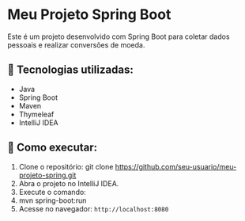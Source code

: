 # Meu Projeto Spring Boot

Este é um projeto desenvolvido com Spring Boot para coletar dados pessoais e realizar conversões de moeda.

## 🚀 Tecnologias utilizadas:
- Java
- Spring Boot
- Maven
- Thymeleaf
- IntelliJ IDEA

## 📌 Como executar:
1. Clone o repositório:
   git clone https://github.com/seu-usuario/meu-projeto-spring.git
2. Abra o projeto no IntelliJ IDEA.
3. Execute o comando:
4. mvn spring-boot:run
5. Acesse no navegador: `http://localhost:8080`